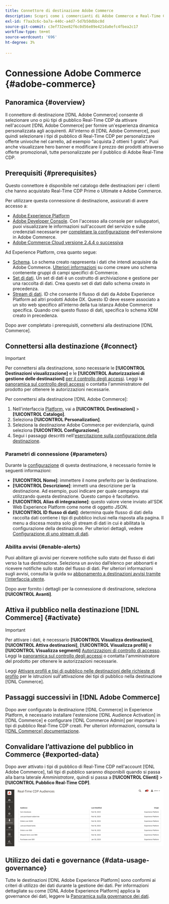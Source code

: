 ```yaml
---
title: Connettore di destinazione Adobe Commerce
description: Scopri come i commercianti di Adobe Commerce e Real-Time CDP possono personalizzare l’esperienza di acquisto distribuendo contenuti e promozioni del sito altamente pertinenti, personalizzati per il pubblico dei clienti e creati e gestiti in Real-Time CDP.
exl-id: f7aa3c6c-ba7a-440c-a4d7-5d7b50dbbc0d
source-git-commit: c3ef732ee82f6c0d56e89e421da0efc4fbea2c17
workflow-type: tm+mt
source-wordcount: '696'
ht-degree: 3%

---
```


# Connessione Adobe Commerce {#adobe-commerce}

## Panoramica {#overview}

Il connettore di destinazione [!DNL Adobe Commerce] consente di selezionare uno o più tipi di pubblico Real-Time CDP da attivare nell&#39;account [!DNL Adobe Commerce] per fornire un&#39;esperienza dinamica personalizzata agli acquirenti. All&#39;interno di [!DNL Adobe Commerce], puoi quindi selezionare i tipi di pubblico di Real-Time CDP per personalizzare offerte univoche nel carrello, ad esempio &quot;acquista 2 ottieni 1 gratis&quot;. Puoi anche visualizzare hero banner e modificare il prezzo dei prodotti attraverso offerte promozionali, tutte personalizzate per il pubblico di Adobe Real-Time CDP.

## Prerequisiti {#prerequisites}

Questo connettore è disponibile nel catalogo delle destinazioni per i clienti che hanno acquistato Real-Time CDP Prime o Ultimate e Adobe Commerce.

Per utilizzare questa connessione di destinazione, assicurati di avere accesso a:

- [Adobe Experience Platform](https://experience.adobe.com/)
- [Adobe Developer Console](https://developer.adobe.com/developer-console/docs/guides/getting-started/). Con l&#39;accesso alla console per sviluppatori, puoi visualizzare le informazioni sull&#39;account del servizio e sulle credenziali necessarie per [completare la configurazione](https://experienceleague.adobe.com/docs/commerce-admin/customers/customers-menu/audience-activation.html#configure-the-extension) dell&#39;estensione in Adobe Commerce.
- [Adobe Commerce Cloud versione 2.4.4 o successiva](https://business.adobe.com/products/magento/magento-commerce.html)

Ad Experience Platform, crea quanto segue:

- [Schema](../../../xdm/schema/composition.md). Lo schema creato rappresenta i dati che intendi acquisire da Adobe Commerce. [Ulteriori informazioni](https://experienceleague.adobe.com/docs/commerce-merchant-services/data-connection/fundamentals/update-xdm.html) su come creare uno schema contenente gruppi di campi specifici di Commerce.
- [Set di dati](../../../catalog/datasets/user-guide.md#create). Un set di dati è un costrutto di archiviazione e gestione per una raccolta di dati. Crea questo set di dati dallo schema creato in precedenza.
- [Stream di dati](../../../datastreams/overview.md#create). ID che consente il flusso di dati da Adobe Experience Platform ad altri prodotti Adobe DX. Questo ID deve essere associato a un sito web specifico all’interno della tua istanza Adobe Commerce specifica. Quando crei questo flusso di dati, specifica lo schema XDM creato in precedenza.

Dopo aver completato i prerequisiti, connettersi alla destinazione [!DNL Commerce].

## Connettersi alla destinazione {#connect}

>[!IMPORTANT]
> 
>Per connettersi alla destinazione, sono necessarie le **[!UICONTROL Destinazioni visualizzazione]** e le **[!UICONTROL Autorizzazioni di gestione delle destinazioni]** [per il controllo degli accessi](/help/access-control/home.md#permissions). Leggi la [panoramica sul controllo degli accessi](/help/access-control/ui/overview.md) o contatta l&#39;amministratore del prodotto per ottenere le autorizzazioni necessarie.

Per connettersi alla destinazione [!DNL Adobe Commerce]:

1. Nell&#39;interfaccia [Platform](https://experience.adobe.com/platform/), vai a **[!UICONTROL Destinazioni]** > **[!UICONTROL Catalogo]**.
1. Seleziona **[!UICONTROL Personalization]**.
1. Seleziona la destinazione Adobe Commerce per evidenziarla, quindi seleziona **[!UICONTROL Configurazione]**.
1. Segui i passaggi descritti nell&#39;[esercitazione sulla configurazione della destinazione](../../ui/connect-destination.md).

### Parametri di connessione {#parameters}

Durante la [configurazione](../../ui/connect-destination.md) di questa destinazione, è necessario fornire le seguenti informazioni:

- **[!UICONTROL Nome]**: immettere il nome preferito per la destinazione.
- **[!UICONTROL Descrizione]**: immetti una descrizione per la destinazione. Ad esempio, puoi indicare per quale campagna stai utilizzando questa destinazione. Questo campo è facoltativo.
- **[!UICONTROL Alias di integrazione]**: questo valore viene inviato all&#39;SDK Web Experience Platform come nome di oggetto JSON.
- **[!UICONTROL ID flusso di dati]**: determina quale flusso di dati della raccolta dati contiene i tipi di pubblico inclusi nella risposta alla pagina. Il menu a discesa mostra solo gli stream di dati in cui è abilitata la configurazione della destinazione. Per ulteriori dettagli, vedere [Configurazione di uno stream di dati](../../../datastreams/overview.md).

### Abilita avvisi {#enable-alerts}

Puoi abilitare gli avvisi per ricevere notifiche sullo stato del flusso di dati verso la tua destinazione. Seleziona un avviso dall’elenco per abbonarti e ricevere notifiche sullo stato del flusso di dati. Per ulteriori informazioni sugli avvisi, consulta la guida su [abbonamento a destinazioni avvisi tramite l&#39;interfaccia utente](../../ui/alerts.md).

Dopo aver fornito i dettagli per la connessione di destinazione, seleziona **[!UICONTROL Avanti]**.

## Attiva il pubblico nella destinazione [!DNL Commerce] {#activate}

>[!IMPORTANT]
> 
>Per attivare i dati, è necessario **[!UICONTROL Visualizza destinazioni]**, **[!UICONTROL Attiva destinazioni]**, **[!UICONTROL Visualizza profili]** e **[!UICONTROL Visualizza segmenti]** [Autorizzazioni di controllo di accesso](/help/access-control/home.md#permissions). Leggi la [panoramica sul controllo degli accessi](/help/access-control/ui/overview.md) o contatta l&#39;amministratore del prodotto per ottenere le autorizzazioni necessarie.

Leggi [Attivare profili e tipi di pubblico nelle destinazioni delle richieste di profilo](../../ui/activate-edge-personalization-destinations.md) per le istruzioni sull&#39;attivazione dei tipi di pubblico nella destinazione [!DNL Commerce].

## Passaggi successivi in [!DNL Adobe Commerce]

Dopo aver configurato la destinazione [!DNL Commerce] in Experience Platform, è necessario installare l&#39;estensione [!DNL Audience Activation] in [!DNL Commerce] e configurare [!DNL Commerce Admin] per importare i tipi di pubblico Real-Time CDP creati. Per ulteriori informazioni, consulta la [[!DNL Commerce] documentazione](https://experienceleague.adobe.com/docs/commerce-admin/customers/customers-menu/audience-activation.html).

## Convalidare l’attivazione del pubblico in Commerce {#exported-data}

Dopo aver attivato i tipi di pubblico di Real-Time CDP nell&#39;account [!DNL Adobe Commerce], tali tipi di pubblico saranno disponibili quando si passa alla barra laterale _Amministratore_, quindi si passa a **[!UICONTROL Clienti]** > **[!UICONTROL Pubblico Real-Time CDP]**.

![Dashboard tipi di pubblico di Real-Time CDP](../../assets/catalog/personalization/adobe-commerce/audience-library.png)

## Utilizzo dei dati e governance {#data-usage-governance}

Tutte le destinazioni [!DNL Adobe Experience Platform] sono conformi ai criteri di utilizzo dei dati durante la gestione dei dati. Per informazioni dettagliate su come [!DNL Adobe Experience Platform] applica la governance dei dati, leggere la [Panoramica sulla governance dei dati](/help/data-governance/home.md).
